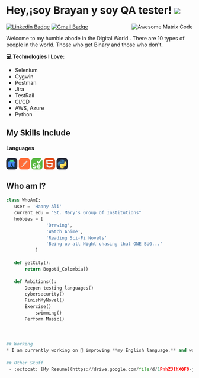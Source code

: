 <h1>Hey,¡soy Brayan y soy QA tester! <img src="https://media.giphy.com/media/hvRJCLFzcasrR4ia7z/giphy.gif" width="25px"> </h1> 

<img src="https://github.com/MarikIshtar007/MarikIshtar007/raw/master/images/matrix.gif" alt="Awesome Matrix Code" align="right" style="max-width: 200%; display: inline-block;" data-target="animated-image.originalImage">

[![Linkedin Badge](https://img.shields.io/badge/-MarinTest98-blue?style=flat-square&logo=Linkedin&logoColor=white&link=https://www.linkedin.com/in/brayan-marin-qatester)](www.linkedin.com/in/brayan-marin-qatester) [![Gmail Badge](https://img.shields.io/badge/-grajalesmarinbrayan@gmail.com-c14438?style=flat-square&logo=Gmail&logoColor=white&link=grajalesmarinbrayan@gmail.com)](grajalesmarinbrayan@gmail.com) 

<p>
	Welcome to my humble abode in the Digital World.. 
	There are 10 types of people in the world. Those who get Binary and those who don't.
	
</p>

<p width="20px"> <b> 💻 Technologies I Love: </b></p >


<ul dir="auto">

<li>Selenium</li>
<li>Cygwin</li>
<li>Postman</li>
<li>Jira</li>
<li>TestRail</li>
<li>CI/CD</li>
<li>AWS, Azure</li>
<li>Python</li>

</ul>

## My Skills Include

<h4>Languages</h4>
<p>
   <img src = 'https://github.com/tandpfun/skill-icons/blob/main/icons/AndroidStudio-Dark.svg' width='30'/>  <img src = 'https://github.com/tandpfun/skill-icons/blob/main/icons/Postman.svg' width='30'/> <img src = 'https://github.com/tandpfun/skill-icons/blob/main/icons/Selenium.svg' width='30'/> <img src = 'https://github.com/tandpfun/skill-icons/blob/main/icons/HTML.svg' width='30'/> <img src = 'https://github.com/tandpfun/skill-icons/blob/main/icons/Python-Dark.svg' width='30'/>
</p>

## Who am I?
 ```python
 class WhoAmI:
 	user = 'Haany Ali'
	current_edu = "St. Mary's Group of Institutions"
	hobbies = [
				'Drawing',
				'Watch Anime',
				'Reading Sci-Fi Novels'
				'Being up all Night chasing that ONE BUG...'
			]
	
	def getCity():
		return Bogotá_Colombia()
	
	def Ambitions():
		Deepen testing languages()
		cybersecurity()
		FinishMyNovel()
 		Exercise()
      		swimming()
		Perform Music()
		
		

## Working
 * I am currently working on 🔭 improving **my English language.** and working to polish my skills in automation.*

## Other Stuff
  - :octocat: [My Resume](https://drive.google.com/file/d/1PnhZJIhXQF8-jQOZLTSOZjn69ZCp5HBK/view?usp=sharing)

